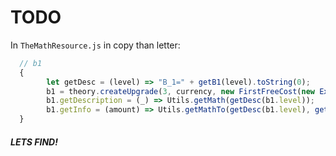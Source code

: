 # TODO
In ```TheMathResource.js``` in copy than letter:
```js
  // b1
  {
        let getDesc = (level) => "B_1=" + getB1(level).toString(0);
        b1 = theory.createUpgrade(3, currency, new FirstFreeCost(new ExponentialCost(1e10, Math.log2(123456))));
        b1.getDescription = (_) => Utils.getMath(getDesc(b1.level));
        b1.getInfo = (amount) => Utils.getMathTo(getDesc(b1.level), getDesc(b1.level + amount));
  }
```
##### LETS FIND!